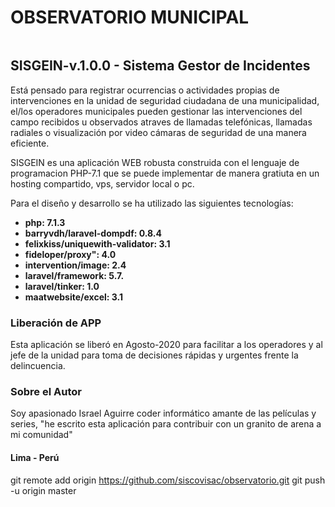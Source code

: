 # OBSERVATORIO MUNICIPAL
<img href="http://siscovi.com/img/LogoSiscoviFull.png">

## SISGEIN-v.1.0.0 - Sistema Gestor de Incidentes
Está pensado para registrar ocurrencias o actividades propias de intervenciones en la unidad de seguridad ciudadana de una municipalidad, el/los operadores municipales pueden gestionar las intervenciones del campo recibidos u observados atraves de llamadas telefónicas, llamadas radiales o visualización por video cámaras de seguridad de una manera eficiente.

SISGEIN es una aplicación WEB robusta construida con el lenguaje de programacion PHP-7.1 que se puede implementar de manera gratiuta en un hosting compartido, vps, servidor local o pc. 

Para el diseño y desarrollo se ha utilizado las siguientes tecnologías:
- **php: 7.1.3**
- **barryvdh/laravel-dompdf: 0.8.4**
- **felixkiss/uniquewith-validator: 3.1**
- **fideloper/proxy": 4.0**
- **intervention/image: 2.4**
- **laravel/framework: 5.7.**
- **laravel/tinker: 1.0**
- **maatwebsite/excel: 3.1**

### Liberación de APP
Esta aplicación se liberó en Agosto-2020 para facilitar a los operadores y al jefe de la unidad para toma de decisiones rápidas y urgentes frente la delincuencia.

### Sobre el Autor
Soy apasionado Israel Aguirre coder informático amante de las películas y series, "he escrito esta aplicación para contribuir con un granito de arena a mi comunidad"

#### Lima - Perú

git remote add origin https://github.com/siscovisac/observatorio.git
git push -u origin master